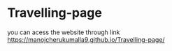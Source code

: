 # Travelling-page
you can acess the website through link  https://manojcherukumalla9.github.io/Travelling-page/
